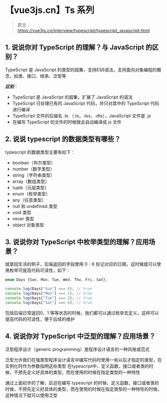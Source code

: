 # 【vue3js.cn】Ts 系列

> 原文：https://vue3js.cn/interview/typescript/typescript_javascript.html

## 1. 说说你对 TypeScript 的理解？与 JavaScript 的区别？

TypeScript 是 JavaScript 的类型的超集，支持ES6语法，支持面向对象编程的概念，如类、接口、继承、泛型等

***区别***：
- TypeScript 是 JavaScript 的超集，扩展了 JavaScript 的语法
- TypeScript 可处理已有的 JavaScript 代码，并只对其中的 TypeScript 代码进行编译
- TypeScript 文件的后缀名 .ts （.ts，.tsx，.dts），JavaScript 文件是 .js
- 在编写 TypeScript 的文件的时候就会自动编译成 js 文件

## 2. 说说 typescript 的数据类型有哪些？

typescript 的数据类型主要有如下：

- boolean（布尔类型）
- number（数字类型）
- string（字符串类型）
- array（数组类型）
- tuple（元组类型）
- enum（枚举类型）
- any（任意类型）
- null 和 undefined 类型
- void 类型
- never 类型
- object 对象类型

## 3. 说说你对 TypeScript 中枚举类型的理解？应用场景？
就拿回生活的例子，后端返回的字段使用 0 - 6 标记对应的日期，这时候就可以使用枚举可提高代码可读性，如下：

```ts
enum Days {Sun, Mon, Tue, Wed, Thu, Fri, Sat};

console.log(Days["Sun"] === 0); // true
console.log(Days["Mon"] === 1); // true
console.log(Days["Tue"] === 2); // true
console.log(Days["Sat"] === 6); // true
```
包括后端日常返回0、1 等等状态的时候，我们都可以通过枚举去定义，这样可以提高代码的可读性，便于后续的维护

## 4. 说说你对 TypeScript 中泛型的理解？应用场景？
泛型程序设计（generic programming）是程序设计语言的一种风格或范式

泛型允许我们在强类型程序设计语言中编写代码时使用一些以后才指定的类型，在实例化时作为参数指明这些类型 在typescript中，定义函数，接口或者类的时候，不预先定义好具体的类型，而在使用的时候在指定类型的一种特性

通过上面初步的了解，后述在编写 typescript 的时候，定义函数，接口或者类的时候，不预先定义好具体的类型，而在使用的时候在指定类型的一种特性的时候，这种情况下就可以使用泛型